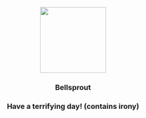 <p align="center">
    <img src="https://raw.githubusercontent.com/PokeAPI/sprites/master/sprites/pokemon/69.png" width="150" height="150">
</p>
<h3 align="center"> <b>Bellsprout</b></h3>
<h3 align="center">Have a terrifying day! (contains irony)</h3>
